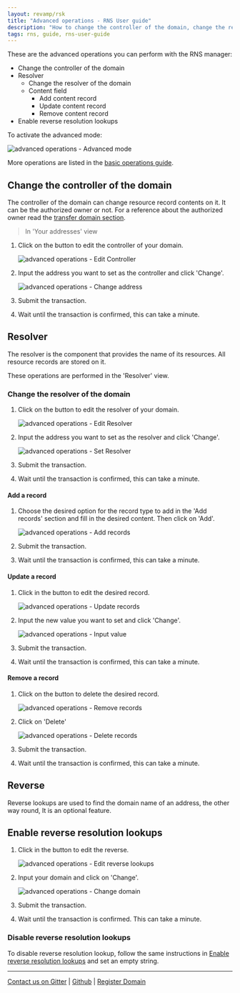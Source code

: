 ```yaml
---
layout: revamp/rsk
title: "Advanced operations - RNS User guide"
description: "How to change the controller of the domain, change the resolver of the domain, add a record, update a record, remove a record, enable reverse resolution lookups, disable reverse resolution lookups"
tags: rns, guide, rns-user-guide
---
```


These are the advanced operations you can perform with the RNS manager:

- Change the controller of the domain
- Resolver
    - Change the resolver of the domain
    - Content field
        - Add content record
        - Update content record
        - Remove content record
- Enable reverse resolution lookups

To activate the advanced mode:

![advanced operations - Advanced mode](/rif/rns/guide/images/advanced-operations-advanced-mode.png)

More operations are listed in the [basic operations guide](/rif/rns/guide/operations/).

## Change the controller of the domain

The controller of the domain can change resource record contents on it. It can be the authorized owner or not. For a reference about the authorized owner read the [transfer domain section](/rif/rns/guide/operations/#transfer-your-domain).

> In 'Your addresses' view

1. Click on the button to edit the controller of your domain.

    ![advanced operations - Edit Controller](/rif/rns/guide/images/advanced-operations-edit-controller.png)

2. Input the address you want to set as the controller and click 'Change'.

    ![advanced operations - Change address](/rif/rns/guide/images/advanced-operations-change-address.png)

3. Submit the transaction.

4. Wait until the transaction is confirmed, this can take a minute.

## Resolver

The resolver is the component that provides the name of its resources. All resource records are stored on it.

These operations are performed in the 'Resolver' view.

### Change the resolver of the domain

1. Click on the button to edit the resolver of your domain.

    ![advanced operations - Edit Resolver](/rif/rns/guide/images/advanced-operations-edit-resolver.png)

2. Input the address you want to set as the resolver and click 'Change'.

    ![advanced operations - Set Resolver](/rif/rns/guide/images/advanced-operations-set-resolver.png)

3. Submit the transaction.

4. Wait until the transaction is confirmed, this can take a minute.

#### Add a record

1. Choose the desired option for the record type to add in the 'Add records' section and fill in the desired content. Then click on 'Add'.

    ![advanced operations - Add records](/rif/rns/guide/images/advanced-operations-add-records.png)

2. Submit the transaction.

3. Wait until the transaction is confirmed, this can take a minute.

#### Update a record

1. Click in the button to edit the desired record.

    ![advanced operations - Update records](/rif/rns/guide/images/advanced-operations-update-records.png)


2. Input the new value you want to set and click 'Change'.

    ![advanced operations - Input value](/rif/rns/guide/images/advanced-operations-input-value.png)

3. Submit the transaction.

4. Wait until the transaction is confirmed, this can take a minute.

#### Remove a record

1. Click on the button to delete the desired record.

    ![advanced operations - Remove records](/rif/rns/guide/images/advanced-operations-remove-records.png)

2. Click on 'Delete'

    ![advanced operations - Delete records](/rif/rns/guide/images/advanced-operations-delete-records.png)

3. Submit the transaction.

4. Wait until the transaction is confirmed, this can take a minute.

## Reverse

Reverse lookups are used to find the domain name of an address, the other way round, It is an optional feature.

## Enable reverse resolution lookups


1. Click in the button to edit the reverse.

    ![advanced operations - Edit reverse lookups](/rif/rns/guide/images/advanced-operations-edit-reverse-lookups.png)

2. Input your domain and click on 'Change'.

    ![advanced operations - Change domain](/rif/rns/guide/images/advanced-operations-change-domain.png)

3. Submit the transaction.

4. Wait until the transaction is confirmed. This can take a minute.


### Disable reverse resolution lookups

To disable reverse resolution lookup, follow the same instructions in [Enable reverse resolution lookups](#enable-reverse-resolution-lookups) and set an empty string.

----

[Contact us on Gitter](https://gitter.im/rsksmart/rif-name-service) |
[Github](https://github.com/rnsdomains) |
[Register Domain](https://manager.rns.rifos.org/search)
